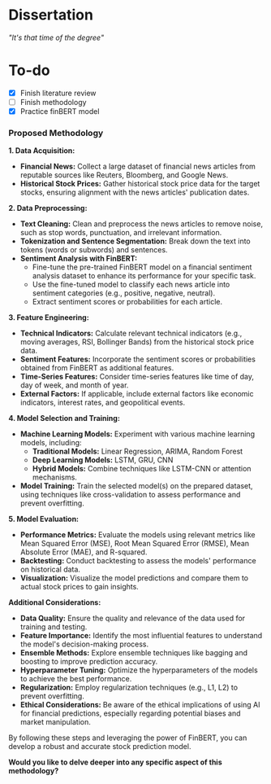 # Dissertation
*"It's that time of the degree"*

# To-do
- [x] Finish literature review
- [ ] Finish methodology
- [x] Practice finBERT model

### Proposed Methodology

**1. Data Acquisition:**

* **Financial News:** Collect a large dataset of financial news articles from reputable sources like Reuters, Bloomberg, and Google News.
* **Historical Stock Prices:** Gather historical stock price data for the target stocks, ensuring alignment with the news articles' publication dates.

**2. Data Preprocessing:**

* **Text Cleaning:** Clean and preprocess the news articles to remove noise, such as stop words, punctuation, and irrelevant information.
* **Tokenization and Sentence Segmentation:** Break down the text into tokens (words or subwords) and sentences.
* **Sentiment Analysis with FinBERT:**
    * Fine-tune the pre-trained FinBERT model on a financial sentiment analysis dataset to enhance its performance for your specific task.
    * Use the fine-tuned model to classify each news article into sentiment categories (e.g., positive, negative, neutral).
    * Extract sentiment scores or probabilities for each article.

**3. Feature Engineering:**

* **Technical Indicators:** Calculate relevant technical indicators (e.g., moving averages, RSI, Bollinger Bands) from the historical stock price data.
* **Sentiment Features:** Incorporate the sentiment scores or probabilities obtained from FinBERT as additional features.
* **Time-Series Features:** Consider time-series features like time of day, day of week, and month of year.
* **External Factors:** If applicable, include external factors like economic indicators, interest rates, and geopolitical events.

**4. Model Selection and Training:**

* **Machine Learning Models:** Experiment with various machine learning models, including:
    * **Traditional Models:** Linear Regression, ARIMA, Random Forest
    * **Deep Learning Models:** LSTM, GRU, CNN
    * **Hybrid Models:** Combine techniques like LSTM-CNN or attention mechanisms.
* **Model Training:** Train the selected model(s) on the prepared dataset, using techniques like cross-validation to assess performance and prevent overfitting.

**5. Model Evaluation:**

* **Performance Metrics:** Evaluate the models using relevant metrics like Mean Squared Error (MSE), Root Mean Squared Error (RMSE), Mean Absolute Error (MAE), and R-squared.
* **Backtesting:** Conduct backtesting to assess the models' performance on historical data.
* **Visualization:** Visualize the model predictions and compare them to actual stock prices to gain insights.

**Additional Considerations:**

* **Data Quality:** Ensure the quality and relevance of the data used for training and testing.
* **Feature Importance:** Identify the most influential features to understand the model's decision-making process.
* **Ensemble Methods:** Explore ensemble techniques like bagging and boosting to improve prediction accuracy.
* **Hyperparameter Tuning:** Optimize the hyperparameters of the models to achieve the best performance.
* **Regularization:** Employ regularization techniques (e.g., L1, L2) to prevent overfitting.
* **Ethical Considerations:** Be aware of the ethical implications of using AI for financial predictions, especially regarding potential biases and market manipulation.

By following these steps and leveraging the power of FinBERT, you can develop a robust and accurate stock prediction model.
 
**Would you like to delve deeper into any specific aspect of this methodology?**
